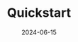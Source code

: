 ---
title: 'Quickstart'
date: 2024-06-15
description: "Installing and creating a Renoir project"
slug: "install"
toc: true
tags: ["docs", "book"]
weight: 200
showAuthor: false
---